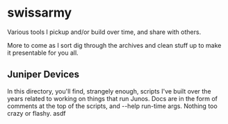# swissarmy
Various tools I pickup and/or build over time, and share with others.

More to come as I sort dig through the archives and clean stuff up to make it presentable for you all.

## Juniper Devices

In this directory, you'll find, strangely enough, scripts I've built over the years related to working on things that run Junos. Docs are in the form of comments at the top of the scripts, and --help run-time args. Nothing too crazy or flashy.
asdf
